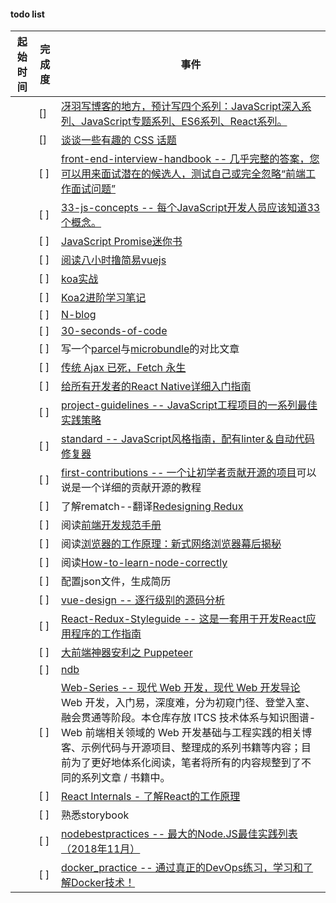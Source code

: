  
 #### todo list
 

<table>
<thead>
<tr>
<th>起始时间</th>
<th>完成度</th>
<th>事件</th>
</tr>
</thead>
<tbody>
<tr>
<td></td>
<td>[]</td>
<td><a href="https://github.com/mqyqingfeng/Blog">冴羽写博客的地方，预计写四个系列：JavaScript深入系列、JavaScript专题系列、ES6系列、React系列。</a></td>
</tr>
<tr>
<td></td>
<td>[]</td>
<td><a href="https://github.com/chokcoco/iCSS">谈谈一些有趣的 CSS 话题</a></td>
</tr>
<tr>
<td></td>
<td>[ ]</td>
<td><a href="https://github.com/yangshun/front-end-interview-handbook">front-end-interview-handbook -- 几乎完整的答案，您可以用来面试潜在的候选人，测试自己或完全忽略“前端工作面试问题”</a></td>
</tr>
<tr>
<td></td>
<td>[ ]</td>
<td><a href="https://github.com/leonardomso/33-js-concepts">33-js-concepts -- 每个JavaScript开发人员应该知道33个概念。</a></td>
</tr>
<tr>
<td></td>
<td>[ ]</td>
<td><a href="http://liubin.org/promises-book/" rel="nofollow">JavaScript Promise迷你书</a></td>
</tr>
<tr>
<td></td>
<td>[ ]</td>
<td><a href="http://blog.csdn.net/lihongxun945/article/category/7259172" rel="nofollow">阅读八小时撸简易vuejs</a></td>
</tr>
<tr>
<td></td>
<td>[ ]</td>
<td><a href="http://book.apebook.org/minghe/koa-action/start/debug.html" rel="nofollow">koa实战</a></td>
</tr>
<tr>
<td></td>
<td>[ ]</td>
<td><a href="https://chenshenhai.github.io/koa2-note/" rel="nofollow">Koa2进阶学习笔记</a></td>
</tr>
<tr>
<td></td>
<td>[ ]</td>
<td><a href="https://github.com/nswbmw/N-blog">N-blog</a></td>
</tr>
<tr>
<td></td>
<td>[ ]</td>
<td><a href="https://github.com/Chalarangelo/30-seconds-of-code">30-seconds-of-code</a></td>
</tr>
<tr>
<td></td>
<td>[  ]</td>
<td>写一个<a href="https://github.com/parcel-bundler/parcel">parcel</a>与<a href="https://github.com/developit/microbundle">microbundle</a>的对比文章</td>
</tr>
<tr>
<td></td>
<td>[  ]</td>
<td><a href="https://segmentfault.com/a/1190000003810652" rel="nofollow">传统 Ajax 已死，Fetch 永生</a></td>
</tr>
<tr>
<td></td>
<td>[  ]</td>
<td><a href="https://juejin.im/post/5898388b128fe1006cb943e3#heading-9" rel="nofollow">给所有开发者的React Native详细入门指南</a></td>
</tr>
<tr>
<td></td>
<td>[  ]</td>
<td><a href="https://github.com/wearehive/project-guidelines/blob/master/README-zh.md#consistent-dev-environments">project-guidelines -- JavaScript工程项目的一系列最佳实践策略</a></td>
</tr>
<tr>
<td></td>
<td>[  ]</td>
<td><a href="https://github.com/standard/standard/blob/master/docs/README-zhcn.md">standard -- JavaScript风格指南，配有linter＆自动代码修复器</a></td>
</tr>
<tr>
<td></td>
<td>[  ]</td>
<td><a href="https://github.com/Roshanjossey/first-contributions">first-contributions -- 一个让初学者贡献开源的项目</a>可以说是一个详细的贡献开源的教程</td>
</tr>
<tr>
<td></td>
<td>[ ]</td>
<td>了解rematch--翻译<a href="https://hackernoon.com/redesigning-redux-b2baee8b8a38" rel="nofollow">Redesigning Redux</a></td>
</tr>
<tr>
<td></td>
<td>[ ]</td>
<td>阅读<a href="https://github.com/jawil/blog/issues/4#issuecomment-372111231">前端开发规范手册</a></td>
</tr>
<tr>
<td></td>
<td>[ ]</td>
<td>阅读<a href="https://www.html5rocks.com/zh/tutorials/internals/howbrowserswork/" rel="nofollow">浏览器的工作原理：新式网络浏览器幕后揭秘</a></td>
</tr>
<tr>
<td></td>
<td>[ ]</td>
<td>阅读<a href="https://github.com/i5ting/How-to-learn-node-correctly/">How-to-learn-node-correctly</a></td>
</tr>
<tr>
<td></td>
<td>[ ]</td>
<td>配置json文件，生成简历</td>
</tr>
<tr>
<td></td>
<td>[ ]</td>
<td><a href="https://github.com/HcySunYang/vue-design">vue-design -- 逐行级别的源码分析 </a></td>
</tr>
<tr>
<td></td>
<td>[ ]</td>
<td><a href="https://github.com/iraycd/React-Redux-Styleguide">React-Redux-Styleguide -- 这是一套用于开发React应用程序的工作指南</a></td>
</tr>
<tr>
<td></td>
<td>[ ]</td>
<td><a href="https://jeffjade.com/2017/12/17/134-kinds-of-toss-using-puppeteer/" rel="nofollow">大前端神器安利之 Puppeteer</a></td>
</tr>
<tr>
<td></td>
<td>[ ]</td>
<td><a href="https://github.com/GoogleChromeLabs/ndb">ndb</a></td>
</tr>
<tr>
<td></td>
<td>[ ]</td>
<td><a href="https://github.com/wxyyxc1992/Web-Series">Web-Series -- 现代 Web 开发，现代 Web 开发导论</a>Web 开发，入门易，深度难，分为初窥门径、登堂入室、融会贯通等阶段。本仓库存放 ITCS 技术体系与知识图谱-Web 前端相关领域的 Web 开发基础与工程实践的相关博客、示例代码与开源项目、整理成的系列书籍等内容；目前为了更好地体系化阅读，笔者将所有的内容规整到了不同的系列文章 / 书籍中。</td>
</tr>
<tr>
<td></td>
<td>[ ]</td>
<td><a href="http://www.mattgreer.org/articles/react-internals-part-one-basic-rendering/" rel="nofollow">React Internals - 了解React的工作原理</a></td>
</tr>
<tr>
<td></td>
<td>[ ]</td>
<td>熟悉storybook</td>
</tr>
<tr>
<td></td>
<td>[ ]</td>
<td><a href="https://github.com/i0natan/nodebestpractices">nodebestpractices -- 最大的Node.JS最佳实践列表（2018年11月）</a></td>
</tr>
<tr>
<td></td>
<td>[ ]</td>
<td><a href="https://github.com/yeasy/docker_practice">docker_practice -- 通过真正的DevOps练习，学习和了解Docker技术！</a></td>
</tr>
</tbody>
</table>